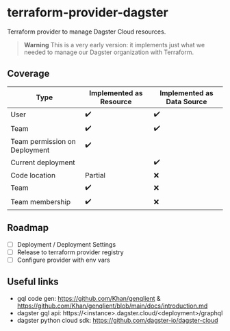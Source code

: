 # terraform-provider-dagster
Terraform provider to manage Dagster Cloud resources.

> **Warning**
> This is a very early version: it implements just what we needed to manage our Dagster organization with Terraform.

## Coverage

| Type | Implemented as Resource | Implemented as Data Source |
| ------------- | ------------- | ------------- |
| User | :heavy_check_mark: | :heavy_check_mark: |
| Team  |  :heavy_check_mark: | :heavy_check_mark: |
| Team permission on Deployment  |  :heavy_check_mark: | |
| Current deployment | | :heavy_check_mark: |
| Code location | Partial | :x: |
| Team | :heavy_check_mark: | :x: |
| Team membership | :heavy_check_mark: | :x: |


## Roadmap

- [ ] Deployment / Deployment Settings
- [ ] Release to terraform provider registry
- [ ] Configure provider with env vars

## Useful links
- gql code gen: https://github.com/Khan/genqlient & https://github.com/Khan/genqlient/blob/main/docs/introduction.md
- dagster gql api: https://\<instance\>.dagster.cloud/\<deployment\>/graphql
- dagster python cloud sdk: https://github.com/dagster-io/dagster-cloud
